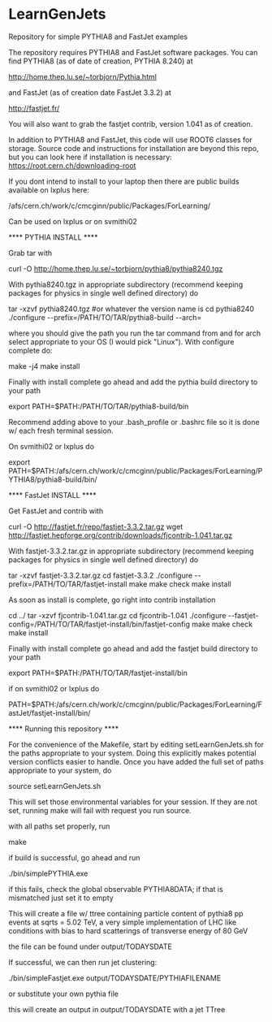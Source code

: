 # LearnGenJets
Repository for simple PYTHIA8 and FastJet examples

The repository requires PYTHIA8 and FastJet software packages. You can find PYTHIA8 (as of date of creation, PYTHIA 8.240) at

http://home.thep.lu.se/~torbjorn/Pythia.html

and FastJet (as of creation date FastJet 3.3.2) at

http://fastjet.fr/

You will also want to grab the fastjet contrib, version 1.041 as of creation.

In addition to PYTHIA8 and FastJet, this code will use ROOT6 classes for storage. Source code and instructions for installation are beyond this repo, but you can look here if installation is necessary: https://root.cern.ch/downloading-root

If you dont intend to install to your laptop then there are public builds available on lxplus here:

/afs/cern.ch/work/c/cmcginn/public/Packages/ForLearning/

Can be used on lxplus or on svmithi02

**** PYTHIA INSTALL ****

Grab tar with

curl -O http://home.thep.lu.se/~torbjorn/pythia8/pythia8240.tgz

With pythia8240.tgz in appropriate subdirectory (recommend keeping packages for physics in single well defined directory) do

tar -xzvf pythia8240.tgz #or whatever the version name is
cd pythia8240
./configure --prefix=/PATH/TO/TAR/pythia8-build --arch=<SEE README>

where you should give the path you run the tar command from and for arch select appropriate to your OS (I would pick "Linux"). With configure complete do:

make -j4
make install

Finally with install complete go ahead and add the pythia build directory to your path

export PATH=$PATH:/PATH/TO/TAR/pythia8-build/bin

Recommend adding above to your .bash_profile or .bashrc file so it is done w/ each fresh terminal session.

On svmithi02 or lxplus do

export PATH=$PATH:/afs/cern.ch/work/c/cmcginn/public/Packages/ForLearning/PYTHIA8/pythia8-build/bin/


**** FastJet INSTALL ****

Get FastJet and contrib with

curl -O http://fastjet.fr/repo/fastjet-3.3.2.tar.gz
wget http://fastjet.hepforge.org/contrib/downloads/fjcontrib-1.041.tar.gz

With fastjet-3.3.2.tar.gz in appropriate subdirectory (recommend keeping packages for physics in single well defined directory) do

tar -xzvf fastjet-3.3.2.tar.gz
cd fastjet-3.3.2
./configure --prefix=/PATH/TO/TAR/fastjet-install
make
make check
make install

As soon as install is complete, go right into contrib installation

cd ../
tar -xzvf fjcontrib-1.041.tar.gz
cd fjcontrib-1.041
./configure --fastjet-config=/PATH/TO/TAR/fastjet-install/bin/fastjet-config
make
make check
make install

Finally with install complete go ahead and add the fastjet build directory to your path

export PATH=$PATH:/PATH/TO/TAR/fastjet-install/bin

if on svmithi02 or lxplus do

PATH=$PATH:/afs/cern.ch/work/c/cmcginn/public/Packages/ForLearning/FastJet/fastjet-install/bin/

**** Running this repository ****

For the convenience of the Makefile, start by editing setLearnGenJets.sh for the paths appropriate to your system. Doing this explicitly makes potential version conflicts easier to handle. Once you have added the full set of paths appropriate to your system, do

source setLearnGenJets.sh

This will set those environmental variables for your session. If they are not set, running make will fail with request you run source.

with all paths set properly, run

make

if build is successful, go ahead and run

./bin/simplePYTHIA.exe

if this fails, check the global observable PYTHIA8DATA; if that is mismatched just set it to empty

This will create a file w/ ttree containing particle content of pythia8 pp events at sqrts = 5.02 TeV, a very simple implementation of LHC like conditions with bias to hard scatterings of transverse energy of 80 GeV

the file can be found under output/TODAYSDATE

If successful, we can then run jet clustering:

./bin/simpleFastjet.exe output/TODAYSDATE/PYTHIAFILENAME

or substitute your own pythia file

this will create an output in output/TODAYSDATE with a jet TTree

